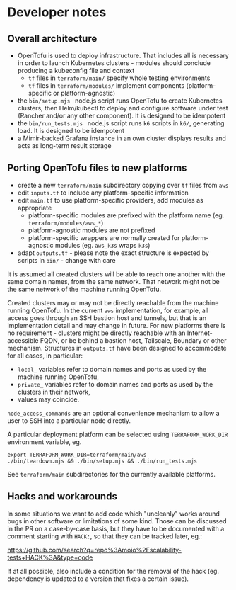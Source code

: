 # Developer notes

## Overall architecture

 - OpenTofu is used to deploy infrastructure. That includes all is necessary in order to launch Kubernetes clusters - modules should conclude producing a kubeconfig file and context
   - `tf` files in `terraform/main/` specify whole testing environments
   - `tf` files in `terraform/modules/` implement components (platform-specific or platform-agnostic)
 - the `bin/setup.mjs ` node.js script runs OpenTofu to create Kubernetes clusters, then Helm/kubectl to deploy and configure software under test (Rancher and/or any other component). It is designed to be idempotent
 - the `bin/run_tests.mjs ` node.js script runs `k6` scripts in `k6/`, generating load. It is designed to be idempotent
 - a Mimir-backed Grafana instance in an own cluster displays results and acts as long-term result storage

## Porting OpenTofu files to new platforms

 - create a new `terraform/main` subdirectory copying over `tf` files from `aws`
 - edit `inputs.tf` to include any platform-specific information
 - edit `main.tf` to use platform-specific providers, add modules as appropriate
   - platform-specific modules are prefixed with the platform name (eg. `terraform/modules/aws_*`)
   - platform-agnostic modules are not prefixed
   - platform-specific wrappers are normally created for platform-agnostic modules (eg. `aws_k3s` wraps `k3s`)
 - adapt `outputs.tf` - please note the exact structure is expected by scripts in `bin/` - change with care

It is assumed all created clusters will be able to reach one another with the same domain names, from the same network. That network might not be the same network of the machine running OpenTofu.

Created clusters may or may not be directly reachable from the machine running OpenTofu. In the current `aws` implementation, for example, all access goes through an SSH bastion host and tunnels, but that is an implementation detail and may change in future. For new platforms there is no requirement - clusters might be directly reachable with an Internet-accessible FQDN, or be behind a bastion host, Tailscale, Boundary or other mechanism. Structures in `outputs.tf` have been designed to accommodate for all cases, in particular:
 - `local_` variables refer to domain names and ports as used by the machine running OpenTofu,
 - `private_` variables refer to domain names and ports as used by the clusters in their network,
 - values may coincide.

`node_access_commands` are an optional convenience mechanism to allow a user to SSH into a particular node directly.

A particular deployment platform can be selected using `TERRAFORM_WORK_DIR` environment variable, eg.

```shell
export TERRAFORM_WORK_DIR=terraform/main/aws
./bin/teardown.mjs && ./bin/setup.mjs && ./bin/run_tests.mjs
```

See `terraform/main` subdirectories for the currently available platforms.

## Hacks and workarounds

In some situations we want to add code which "uncleanly" works around bugs in other software or limitations of some kind. Those can be discussed in the PR on a case-by-case basis, but they have to be documented with a comment starting with `HACK:`, so that they can be tracked later, eg.:

https://github.com/search?q=repo%3Amoio%2Fscalability-tests+HACK%3A&type=code

If at all possible, also include a condition for the removal of the hack (eg. dependency is updated to a version that fixes a certain issue).
